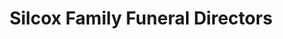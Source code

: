 ---
title: "Silcox Family Funeral Directors"
url: /llanelli/silcox-family-funeral-directors/
shop: Bestattungen
---